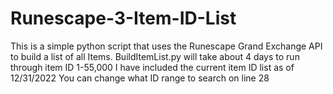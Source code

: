 # Runescape-3-Item-ID-List
This is a simple python script that uses the Runescape Grand Exchange API to build a list of all Items.
BuildItemList.py will take about 4 days to run through item ID 1-55,000
I have included the current item ID list as of 12/31/2022
You can change what ID range to search on line 28
